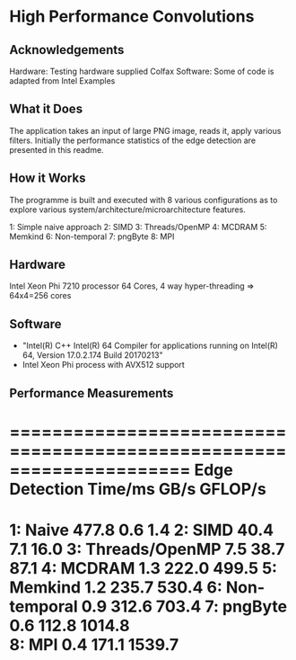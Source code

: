 # High Performance Convolutions

## Acknowledgements

Hardware: Testing hardware supplied Colfax
Software: Some of code is adapted from Intel Examples

## What it Does

The application takes an input of large PNG image, reads it, apply various filters. Initially the performance statistics of the edge detection are presented in this readme.

## How it Works

The programme is built and executed with 8 various configurations as to explore various system/architecture/microarchitecture features. 

1: Simple naive approach
2: SIMD
3: Threads/OpenMP
4: MCDRAM
5: Memkind
6: Non-temporal
7: pngByte
8: MPI

## Hardware

Intel Xeon Phi 7210 processor
64 Cores, 4 way hyper-threading => 64x4=256 cores

## Software

*   "Intel(R) C++ Intel(R) 64 Compiler for applications running on Intel(R) 64, Version 17.0.2.174 Build 20170213"
*   Intel Xeon Phi process with AVX512 support
  
        
## Performance Measurements

=====================================================================
Edge Detection		Time/ms        GB/s          GFLOP/s
=====================================================================
1: Naive		477.8		0.6		 1.4
2: SIMD			 40.4		7.1		16.0
3: Threads/OpenMP         7.5 	       38.7             87.1 
4: MCDRAM                 1.3         222.0            499.5 
5: Memkind                1.2         235.7            530.4
6: Non-temporal           0.9         312.6            703.4 
7: pngByte                0.6         112.8           1014.8  
8: MPI                    0.4         171.1           1539.7  
=====================================================================